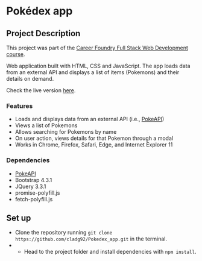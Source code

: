 # Pokédex app

## Project Description

This project was part of the [Career Foundry Full Stack Web Development course](https://careerfoundry.com/en/courses/become-a-web-developer/).

Web application built with HTML, CSS and JavaScript. The app loads data from an external API and displays a list of items (Pokemons) and their details on demand.

Check the live version [here](https://cladg92.github.io/Pokedex_app/).

### Features

- Loads and displays data from an external API (i.e., [PokeAPI](https://pokeapi.co/))
- Views a list of Pokemons
- Allows searching for Pokemons by name
- On user action, views details for that Pokemon through a modal
- Works in Chrome, Firefox, Safari, Edge, and Internet Explorer 11

### Dependencies

- [PokeAPI](https://pokeapi.co/)
- Bootstrap 4.3.1
- JQuery 3.3.1
- promise-polyfill.js
- fetch-polyfill.js

## Set up

- Clone the repository running `git clone https://github.com/cladg92/Pokedex_app.git` in the terminal.
- - Head to the project folder and install dependencies with `npm install`.
